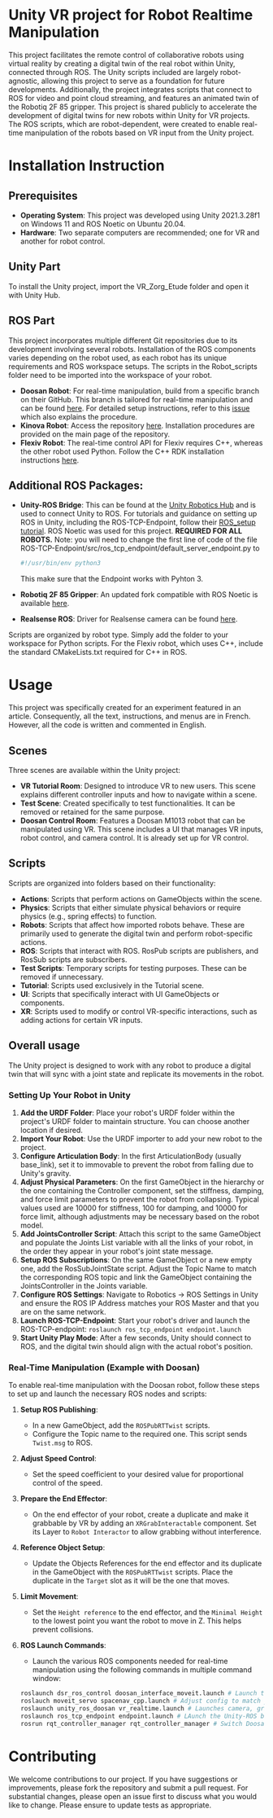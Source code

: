 # Unity VR project for Robot Realtime Manipulation

This project facilitates the remote control of collaborative robots using virtual reality by creating a digital twin of the real robot within Unity, connected through ROS. The Unity scripts included are largely robot-agnostic, allowing this project to serve as a foundation for future developments. Additionally, the project integrates scripts that connect to ROS for video and point cloud streaming, and features an animated twin of the Robotiq 2F 85 gripper. This project is shared publicly to accelerate the development of digital twins for new robots within Unity for VR projects. The ROS scripts, which are robot-dependent, were created to enable real-time manipulation of the robots based on VR input from the Unity project.

# Installation Instruction

## Prerequisites

- **Operating System**: This project was developed using Unity 2021.3.28f1 on Windows 11 and ROS Noetic on Ubuntu 20.04.
- **Hardware**: Two separate computers are recommended; one for VR and another for robot control.


## Unity Part

To install the Unity project, import the VR_Zorg_Etude folder and open it with Unity Hub.

## ROS Part
This project incorporates multiple different Git repositories due to its development involving several robots. Installation of the ROS components varies depending on the robot used, as each robot has its unique requirements and ROS workspace setups. The scripts in the Robot_scripts folder need to be imported into the workspace of your robot.

* **Doosan Robot**: For real-time manipulation, build from a specific branch on their GitHub. This branch is tailored for real-time manipulation and can be found [here](https://github.com/ETS-J-Boutin/doosan-robot_RT). For detailed setup instructions, refer to this [issue](https://github.com/doosan-robotics/doosan-robot/issues/99) which also explains the procedure.
* **Kinova Robot**: Access the repository [here](https://github.com/Kinovarobotics/ros_kortex). Installation procedures are provided on the main page of the repository.
* **Flexiv Robot**: The real-time control API for Flexiv requires C++, whereas the other robot used Python. Follow the C++ RDK installation instructions [here](https://github.com/flexivrobotics/flexiv_rdk).

## Additional ROS Packages:

* **Unity-ROS Bridge**: This can be found at the [Unity Robotics Hub](https://github.com/Unity-Technologies/Unity-Robotics-Hub) and is used to connect Unity to ROS. For tutorials and guidance on setting up ROS in Unity, including the ROS-TCP-Endpoint, follow their [ROS_setup tutorial](https://github.com/Unity-Technologies/Unity-Robotics-Hub/blob/main/tutorials/pick_and_place/0_ros_setup.md). ROS Noetic was used for this project. **REQUIRED FOR ALL ROBOTS.** Note: you will need to change the first line of code of the file ROS-TCP-Endpoint/src/ros_tcp_endpoint/default_server_endpoint.py to
  ```bash
  #!/usr/bin/env python3
  ```
  This make sure that the Endpoint works with Pyhton 3.

* **Robotiq 2F 85 Gripper**: An updated fork compatible with ROS Noetic is available [here](https://github.com/alexandre-bernier/robotiq_85_gripper).
* **Realsense ROS**: Driver for Realsense camera can be found [here](https://github.com/rjwb1/realsense-ros).

Scripts are organized by robot type. Simply add the folder to your workspace for Python scripts. For the Flexiv robot, which uses C++, include the standard CMakeLists.txt required for C++ in ROS.

# Usage

This project was specifically created for an experiment featured in an article. Consequently, all the text, instructions, and menus are in French. However, all the code is written and commented in English.

## Scenes

Three scenes are available within the Unity project:
* **VR Tutorial Room**: Designed to introduce VR to new users. This scene explains different controller inputs and how to navigate within a scene.
* **Test Scene**: Created specifically to test functionalities. It can be removed or retained for the same purpose.
* **Doosan Control Room**: Features a Doosan M1013 robot that can be manipulated using VR. This scene includes a UI that manages VR inputs, robot control, and camera control. It is already set up for VR control.

## Scripts

Scripts are organized into folders based on their functionality:

* **Actions**: Scripts that perform actions on GameObjects within the scene.
* **Physics**: Scripts that either simulate physical behaviors or require physics (e.g., spring effects) to function.
* **Robots**: Scripts that affect how imported robots behave. These are primarily used to generate the digital twin and perform robot-specific actions.
* **ROS**: Scripts that interact with ROS. RosPub scripts are publishers, and RosSub scripts are subscribers.
* **Test Scripts**: Temporary scripts for testing purposes. These can be removed if unnecessary.
* **Tutorial**: Scripts used exclusively in the Tutorial scene.
* **UI**: Scripts that specifically interact with UI GameObjects or components.
* **XR**: Scripts used to modify or control VR-specific interactions, such as adding actions for certain VR inputs.

## Overall usage
The Unity project is designed to work with any robot to produce a digital twin that will sync with a joint state and replicate its movements in the robot.

### Setting Up Your Robot in Unity
1. **Add the URDF Folder**: Place your robot's URDF folder within the project's URDF folder to maintain structure. You can choose another location if desired.
2. **Import Your Robot**: Use the URDF importer to add your new robot to the project.
3. **Configure Articulation Body**: In the first ArticulationBody (usually base_link), set it to immovable to prevent the robot from falling due to Unity's gravity.
4. **Adjust Physical Parameters**: On the first GameObject in the hierarchy or the one containing the Controller component, set the stiffness, damping, and force limit parameters to prevent the robot from collapsing. Typical values used are 10000 for stiffness, 100 for damping, and 10000 for force limit, although adjustments may be necessary based on the robot model.
5. **Add JointsController Script**: Attach this script to the same GameObject and populate the Joints List variable with all the links of your robot, in the order they appear in your robot's joint state message.
6. **Setup ROS Subscriptions**: On the same GameObject or a new empty one, add the RosSubJointState script. Adjust the Topic Name to match the corresponding ROS topic and link the GameObject containing the JointsController in the Joints variable.
7. **Configure ROS Settings**: Navigate to Robotics -> ROS Settings in Unity and ensure the ROS IP Address matches your ROS Master and that you are on the same network.
8. **Launch ROS-TCP-Endpoint**: Start your robot's driver and launch the ROS-TCP-endpoint:
  `roslaunch ros_tcp_endpoint endpoint.launch`
9. **Start Unity Play Mode**: After a few seconds, Unity should connect to ROS, and the digital twin should align with the actual robot's position.

### Real-Time Manipulation (Example with Doosan)

To enable real-time manipulation with the Doosan robot, follow these steps to set up and launch the necessary ROS nodes and scripts:

1. **Setup ROS Publishing**: 
   - In a new GameObject, add the `ROSPubRTTwist` scripts.
   - Configure the Topic name to the required one. This script sends `Twist.msg` to ROS.

2. **Adjust Speed Control**: 
   - Set the speed coefficient to your desired value for proportional control of the speed.

3. **Prepare the End Effector**: 
   - On the end effector of your robot, create a duplicate and make it grabbable by VR by adding an `XRGrabInteractable` component. Set its Layer to `Robot Interactor` to allow grabbing without interference.

4. **Reference Object Setup**: 
   - Update the Objects References for the end effector and its duplicate in the GameObject with the `ROSPubRTTwist` scripts. Place the duplicate in the `Target` slot as it will be the one that moves.

5. **Limit Movement**: 
   - Set the `Height reference` to the end effector, and the `Minimal Height` to the lowest point you want the robot to move in Z. This helps prevent collisions.

6. **ROS Launch Commands**: 
   - Launch the various ROS components needed for real-time manipulation using the following commands in multiple command window:
   ```bash
   roslaunch dsr_ros_control doosan_interface_moveit.launch # Launch the ROS driver for real-time control.
   roslauch moveit_servo spacenav_cpp.launch # Adjust config to match your robot. See MoveIt tutorials for setup.
   roslaunch unity_ros_doosan vr_realtime.launch # Launches camera, gripper, and conversion scripts. Permissions for the gripper may need adjustment (`sudo chmod 777 /dev/ttyUSB0`).
   roslaunch ros_tcp_endpoint endpoint.launch # LAunch the Unity-ROS bridge
   rosrun rqt_controller_manager rqt_controller_manager # Switch Doosan controller to velocity control.


# Contributing

We welcome contributions to our project. If you have suggestions or improvements, please fork the repository and submit a pull request. For substantial changes, please open an issue first to discuss what you would like to change. Please ensure to update tests as appropriate.
